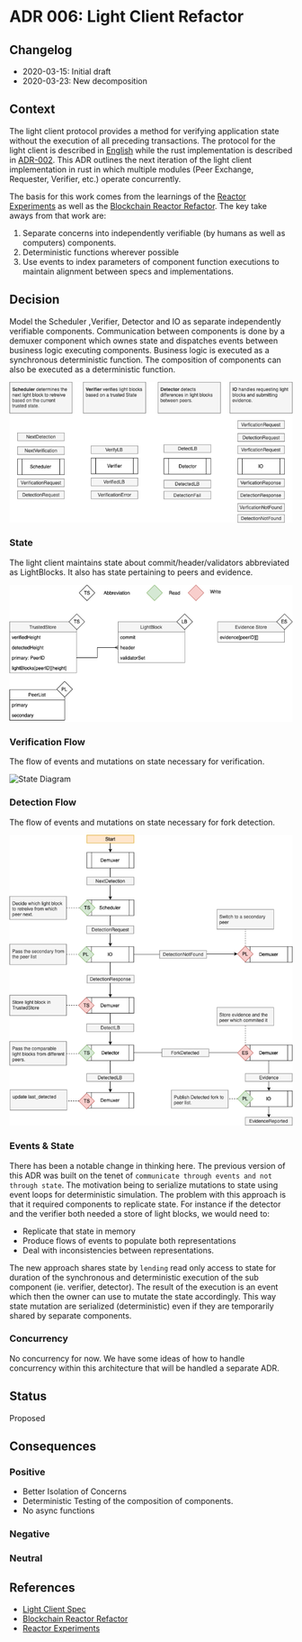 # ADR 006: Light Client Refactor

## Changelog
- 2020-03-15: Initial draft
- 2020-03-23: New decomposition

## Context

The light client protocol provides a method for verifying application
state without the execution of all preceding transactions. The
protocol for the light client is described in
[English](https://github.com/tendermint/spec/tree/bucky/light-reorg/spec/consensus/light)
while the rust implementation is described in
[ADR-002](adr-002-light-client-adr-index.md). This ADR outlines the
next iteration of the light client implementation in rust in which
multiple modules (Peer Exchange, Requester, Verifier, etc.) operate
concurrently.

The basis for this work comes from the learnings of the [Reactor
Experiments](https://github.com/informalsystems/reactor-experiments) as
well as the [Blockchain Reactor
Refactor](https://github.com/tendermint/tendermint/blob/master/docs/architecture/adr-043-blockchain-riri-org.md). The key take aways from that work are:

1. Separate concerns into independently verifiable (by humans as well as
   computers) components.
2. Deterministic functions wherever possible
3. Use events to index parameters of component function executions to
   maintain alignment between specs and implementations.

## Decision

Model the Scheduler ,Verifier, Detector and IO as separate
independently verifiable components. Communication between components is
done by a demuxer component which ownes state and dispatches events
between business logic executing components. Business logic is executed
as a synchronous deterministic function. The composition of components
can also be executed as a deterministic function.

![Decomposition Diagram](assets/light-client-decomposition.png)

### State
The light client maintains state about commit/header/validators abbreviated as LightBlocks. It also has state pertaining to peers and evidence.

![State Diagram](assets/light-client-state.png)

### Verification Flow
The flow of events and mutations on state necessary for verification.

![State Diagram](assets/light-client-verificaiton-flow.png)

### Detection Flow
The flow of events and mutations on state necessary for fork detection.

![State Diagram](assets/light-client-detection-flow.png)

### Events & State
There has been a notable change in thinking here. The previous version
of this ADR was built on the tenet of `communicate through events and
not through state`. The motivation being to serialize mutations
to state using event loops for deterministic simulation. The problem
with this approach is that it required components to replicate state.
For instance if the detector and the verifier both needed a store of
light blocks, we would need to:

* Replicate that state in memory
* Produce flows of events to populate both representations
* Deal with inconsistencies between representations.

The new approach shares state by `lending` read only access to state
for duration of the synchronous and deterministic execution of the sub
component (ie. verifier, detector). The result of the execution is an
event which then the owner can use to mutate the state accordingly.
This way state mutation are serialized (deterministic) even if they are
temporarily shared by separate components.

### Concurrency

No concurrency for now. We have some ideas of how to handle concurrency
within this architecture that will be handled a separate ADR.

## Status

Proposed

## Consequences

### Positive
- Better Isolation of Concerns
- Deterministic Testing of the composition of components.
- No async functions

### Negative

### Neutral

## References

* [Light Client Spec](https://github.com/tendermint/spec/tree/bucky/light-reorg/spec/consensus/light)
* [Blockchain Reactor Refactor](https://github.com/tendermint/tendermint/blob/master/docs/architecture/adr-043-blockchain-riri-org.md)
* [Reactor Experiments](https://github.com/informalsystems/reactor-experiments)
